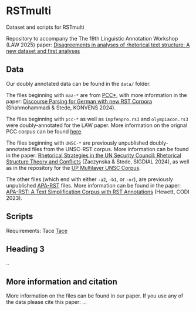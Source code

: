# RSTmulti

Dataset and scripts for RSTmulti

Repository to accompany the The 19th Linguistic Annotation Workshop (LAW 2025) paper: [Disagreements in analyses of rhetorical text structure: A new dataset and first analyses](https://aclanthology.org/)

## Data

Our doubly annotated data can be found in the `data/` folder.

The files beginning with `maz-*` are from [PCC*](https://github.com/mohamadi-sara20/pcc/tree/main/double-annotated), with more information in the paper: [Discourse Parsing for German with new RST Corpora](https://aclanthology.org/2024.konvens-main.7/) (Shahmohammadi & Stede, KONVENS 2024).

The files beginning with `pcc-*` as well as `impfenpro.rs3` and `olympiacon.rs3` were doubly-annotated for the LAW paper. More information on the orignal PCC corpus can be found [here](https://angcl.ling.uni-potsdam.de/resources/pcc.html).

The files beginning with `UNSC-*` are previously unpublished doubly-annotated files from the UNSC-RST corpus. More information can be found in the paper: [Rhetorical Strategies in the UN Security Council: Rhetorical Structure Theory and Conflicts](https://aclanthology.org/2024.sigdial-1.2/) (Zaczynska & Stede, SIGDIAL 2024), as well as in the repository for the [UP Multilayer UNSC Corpus](https://github.com/discourse-lab/UMUC/tree/main).

The other files (which end with either `-a2`, `-b1`, or `-or`), are previously unpublished [APA-RST](https://github.com/fhewett/apa-rst) files. More information can be found in the paper: [APA-RST: A Text Simplification Corpus with RST Annotations](https://aclanthology.org/2023.codi-1.23/) (Hewett, CODI 2023).


## Scripts

Requirements: Tace [Tace](https://github.com/tkutschbach/RST-Tace)

## Heading 3

..

## More information and citation

More information on the files can be found in our paper. If you use any of the data please cite this paper:
...



